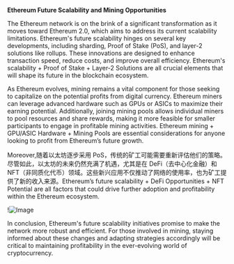 **Ethereum Future Scalability and Mining Opportunities**

The Ethereum network is on the brink of a significant transformation as it moves toward Ethereum 2.0, which aims to address its current scalability limitations. Ethereum's future scalability hinges on several key developments, including sharding, Proof of Stake (PoS), and layer-2 solutions like rollups. These innovations are designed to enhance transaction speed, reduce costs, and improve overall efficiency. Ethereum's scalability + Proof of Stake + Layer-2 Solutions are all crucial elements that will shape its future in the blockchain ecosystem.

As Ethereum evolves, mining remains a vital component for those seeking to capitalize on the potential profits from digital currency. Ethereum miners can leverage advanced hardware such as GPUs or ASICs to maximize their earning potential. Additionally, joining mining pools allows individual miners to pool resources and share rewards, making it more feasible for smaller participants to engage in profitable mining activities. Ethereum mining + GPU/ASIC Hardware + Mining Pools are essential considerations for anyone looking to profit from Ethereum’s future growth.

Moreover,随着以太坊逐步采用 PoS，传统的矿工可能需要重新评估他们的策略。尽管如此，以太坊的未来仍然充满了机遇，尤其是在 DeFi（去中心化金融）和 NFT（非同质化代币）领域。这些新兴应用不仅推动了网络的使用率，也为矿工提供了新的收入来源。Ethereum’s future scalability + DeFi Opportunities + NFT Potential are all factors that could drive further adoption and profitability within the Ethereum ecosystem.

!![Image](https://github.com/user-attachments/assets/057c907c-805e-4310-a052-f5031067f3de)

In conclusion, Ethereum's future scalability initiatives promise to make the network more robust and efficient. For those involved in mining, staying informed about these changes and adapting strategies accordingly will be critical to maintaining profitability in the ever-evolving world of cryptocurrency.